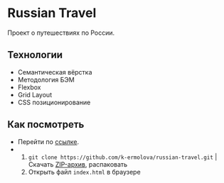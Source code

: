 # Russian Travel

Проект о путешествиях по России.

## Технологии

- Семантическая вёрстка
- Методология БЭМ
- Flexbox
- Grid Layout
- CSS позиционирование

## Как посмотреть

- Перейти по [ссылке](https://k-ermolova.github.io/russian-travel/).
- 1. `git clone https://github.com/k-ermolova/russian-travel.git` | Скачать [ZIP-архив](https://github.com/k-ermolova/russian-travel/archive/refs/heads/master.zip), распаковать
  2. Oткрыть файл `index.html` в браузере
